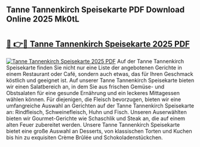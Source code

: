 ## Tanne Tannenkirch Speisekarte PDF Download Online 2025 Mk0tL

# <h2><a href="http://gc8dgnm.nevu.top/?p=Tanne+Tannenkirch+Speisekarte">🔗 👉🔴 Tanne Tannenkirch Speisekarte 2025 PDF</a></h2>

[![Tanne Tannenkirch Speisekarte 2025 PDF](https://i.imgur.com/dBaPXMq.png)](http://gc8dgnm.nevu.top/?p=Tanne+Tannenkirch+Speisekarte)
Auf der Tanne Tannenkirch Speisekarte finden Sie nicht nur eine Liste der angebotenen Gerichte in einem Restaurant oder Café, sondern auch etwas, das für Ihren Geschmack köstlich und geeignet ist. Auf unserer Tanne Tannenkirch Speisekarte bieten wir einen Salatbereich an, in dem Sie aus frischen Gemüse- und Obstsalaten für eine gesunde Ernährung und ein leckeres Mittagessen wählen können. Für diejenigen, die Fleisch bevorzugen, bieten wir eine umfangreiche Auswahl an Gerichten auf der Tanne Tannenkirch Speisekarte an: Rindfleisch, Schweinefleisch, Huhn und Fisch. Unseren Auserwählten bieten wir Gourmet-Gerichte wie Schaschlik und Steak an, die auf einem alten Feuer zubereitet werden. Unsere Tanne Tannenkirch Speisekarte bietet eine große Auswahl an Desserts, von klassischen Torten und Kuchen bis hin zu exquisiten Crème Brûlée und Schokoladenstückchen.
